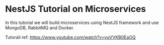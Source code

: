 # NestJS Tutorial on Microservices

In this tutorial we will build microservices using NestJS framework and use MongoDB, RabbitMQ and Docker.

Tutorail ref: https://www.youtube.com/watch?v=yuVVKB0EaOQ
